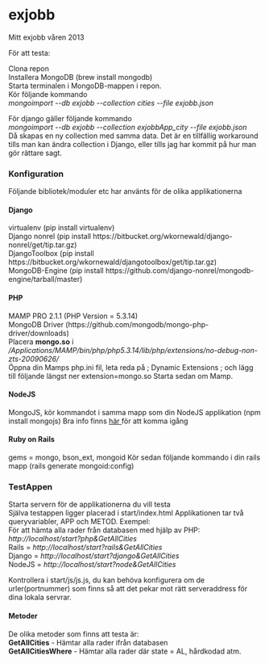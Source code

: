 exjobb
======

Mitt exjobb våren 2013

För att testa:

Clona repon <br/>
Installera MongoDB (brew install mongodb)<br/>
Starta terminalen i MongoDB-mappen i repon. </br>
Kör följande kommando <br/>
<i>mongoimport --db exjobb --collection cities --file exjobb.json</i>

För django gäller följande kommando <br/>
<i>mongoimport --db exjobb --collection exjobbApp_city --file exjobb.json</i> <br/>
Då skapas en ny collection med samma data. Det är en tillfällig workaround tills man kan ändra collection i Django, eller tills jag har kommit på hur man gör rättare sagt.

<h3>Konfiguration</h3>
Följande bibliotek/moduler etc har använts för de olika applikationerna
<h4>Django</h4>
virtualenv (pip install virtualenv) <br />
Django nonrel (pip install https://bitbucket.org/wkornewald/django-nonrel/get/tip.tar.gz) <br />
DjangoToolbox (pip install https://bitbucket.org/wkornewald/djangotoolbox/get/tip.tar.gz) <br />
MongoDB-Engine (pip install https://github.com/django-nonrel/mongodb-engine/tarball/master)

<h4>PHP</h4>
MAMP PRO 2.1.1 (PHP Version = 5.3.14)<br/>
MongoDB Driver (https://github.com/mongodb/mongo-php-driver/downloads) <br />
Placera <strong>mongo.so</strong> i <i>/Applications/MAMP/bin/php/php5.3.14/lib/php/extensions/no-debug-non-zts-20090626/</i> <br/>
Öppna din Mamps php.ini fil, leta reda på ; Dynamic Extensions ; och lägg till följande längst ner extension=mongo.so
Starta sedan om Mamp.
<h4>NodeJS</h4>
MongoJS, kör kommandot i samma mapp som din NodeJS applikation (npm install mongojs)
Bra info finns <a href="http://howtonode.org/node-js-and-mongodb-getting-started-with-mongojs">här </a>för att komma igång
<h4>Ruby on Rails</h4>
gems = mongo, bson_ext, mongoid
Kör sedan följande kommando i din rails mapp (rails generate mongoid:config)


<h3>TestAppen</h3>
Starta servern för de applikationerna du vill testa<br/>
Själva testappen ligger placerad i start/index.html
Applikationen tar två queryvariabler, APP och METOD.
Exempel: <br />
För att hämta alla rader från databasen med hjälp av PHP: <br/>
<i>http://localhost/start?php&GetAllCities</i><br/>
Rails = <i>http://localhost/start?rails&GetAllCities</i> <br/>
Django = <i>http://localhost/start?django&GetAllCities</i> <br/>
NodeJS = <i>http://localhost/start?node&GetAllCities</i> <br/>

Kontrollera i start/js/js.js, du kan behöva konfigurera om de urler(portnummer) som finns så att det pekar mot rätt serveraddress för dina lokala servrar.
<h4>Metoder</h4>
De olika metoder som finns att testa är: <br/>
<strong>GetAllCities</strong> - Hämtar alla rader ifrån databasen <br/>
<strong>GetAllCitiesWhere</strong> - Hämtar alla rader där state = AL, hårdkodad atm. <br/>
